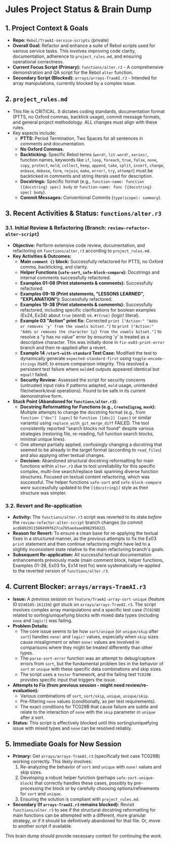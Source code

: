 # Jules Project Status & Brain Dump

## 1. Project Context & Goals
- **Repo:** `Rebol/TraeAI-service-scripts` (private)
- **Overall Goal:** Refactor and enhance a suite of Rebol scripts used for various service tasks. This involves improving code clarity, documentation, adherence to `project_rules.md`, and ensuring operational correctness.
- **Current Focus Script (Primary):** `functions/alter.r3` - A comprehensive demonstration and QA script for the Rebol `alter` function.
- **Secondary Script (Blocked):** `arrays/arrays-TraeAI.r3` - Intended for array manipulations, currently blocked by a complex issue.

## 2. `project_rules.md`
- This file is CRITICAL. It dictates coding standards, documentation format (PTTS, no Oxford commas, backtick usage), commit message formats, and general project methodology. ALL changes must align with these rules.
- Key aspects include:
    - **PTTS:** Period Termination, Two Spaces for all sentences in comments and documentation.
    - **No Oxford Commas.**
    - **Backticking:** Specific Rebol terms (`word!`, `lit-word!`, `series!`, function names, keywords like `if`, `loop`, `foreach`, `true`, `false`, `none`, `copy`, `protect`, `mold`, `collect`, `keep`, `append`, `take`, `split`, `insert`, `change`, `enbase`, `debase`, `form`, `rejoin`, `make`, `error!`, `try`, `attempt`) must be backticked in comments and string literals used for description.
    - **Docstrings:** Specific format (e.g., `function-name: function [{docstring} spec] body` or `function-name: func [{docstring} spec] body`).
    - **Commit Messages:** Conventional Commits (`type(scope): summary`).

## 3. Recent Activities & Status: `functions/alter.r3`

### 3.1. Initial Review & Refactoring (Branch: `review-refactor-alter-script`)
- **Objective:** Perform extensive code review, documentation, and refactoring on `functions/alter.r3` according to `project_rules.md`.
- **Key Activities & Outcomes:**
    - **Main `comment {}` block:** Successfully refactored for PTTS, no Oxford comma, backticking, and clarity.
    - **Helper Functions (`safe-sort`, `safe-block-compare`):** Docstrings and internal comments successfully refactored.
    - **Examples 01-08 (Print statements & comments):** Successfully refactored.
    - **Examples 09-18 (Print statements, "LESSONS LEARNED", "EXPLANATION"):** Successfully refactored.
    - **Examples 19-38 (Print statements & comments):** Successfully refactored, including specific clarifications for boolean examples (Ex24, Ex34) about `true` (word) vs. `#(true)` (logic! literal).
    - **Example 03 "Action" print fix:** Corrected `print ["Action:" "Adds or removes 'y' from the vowels bitset."]` to `print ["Action:" "Adds or removes the character {y} from the vowels bitset."]` to resolve a "y has no value" error by ensuring 'y' is treated as a descriptive character. This was initially done in `fix-ex03-print-error` branch and then re-applied after a revert.
    - **Example 14 `/start-with-standard` Test Case:** Modified the test to dynamically generate `expected-standard-first` using `toggle-encode-strings` itself, to ensure comparison integrity. This resolved a persistent test failure where `mold`ed outputs appeared identical but `equal?` failed.
    - **Security Review:** Assessed the script for security concerns (untrusted input risks if patterns adapted, `mold` usage, unintended file/network/eval operations). Found to be safe in its current demonstrative form.
- **Stuck Point (Abandoned for `functions/alter.r3`):**
    - **Docstring Reformatting for Functions (e.g., `CreateZigzag`, `mask`):** Multiple attempts to change the docstring format (e.g., from `function ["doc"] [spec]` to `function [{doc}] [spec]` or similar variants) using `replace_with_git_merge_diff` FAILED. The tool consistently reported "search blocks not found" despite various strategies (restoring file, re-reading, full function search blocks, minimal unique lines).
    - One attempt partially applied, confusingly changing a docstring that seemed to be already in the target format (according to `read_files`) and also applying other textual changes.
    - **Decision:** Abandoned structural docstring reformatting for main functions within `alter.r3` due to tool unreliability for this specific complex, multi-line search/replace task spanning diverse function structures. Focused on textual content refactoring, which was successful. The helper functions `safe-sort` and `safe-block-compare` *were* successfully updated to the `[{docstring}]` style as their structure was simpler.

### 3.2. Revert and Re-application
- **Activity:** The `functions/alter.r3` script was reverted to its state *before* the `review-refactor-alter-script` branch changes (to commit `acd6892911586499f627ca7b5aedaae898295022`).
- **Reason for Revert:** To ensure a clean base for re-applying the textual fixes in a structured manner, as the previous attempts to fix the Ex03 `print` statement and then continue refactoring might have led to a slightly inconsistent state relative to the main refactoring branch's goals.
- **Subsequent Re-application:** All successful textual documentation enhancements previously made (main comment block, helper functions, Examples 01-38, Ex03 fix, Ex14 test fix) were systematically re-applied to the reverted version of `functions/alter.r3`.

## 4. Current Blocker: `arrays/arrays-TraeAI.r3`
- **Issue:** A previous session on `feature/TraeAI-array-sort-unique` (feature ID `D240105-161156`) got stuck on `arrays/arrays-TraeAI.r3`. The script involves complex array manipulations and a specific test case (`TC029B`) related to sorting/uniquefying blocks with mixed data types (including `none` and `logic!`) was failing.
- **Problem Details:**
    - The core issue seems to be how `sort/unique` (or `unique/skip` after `sort`) handles `none!` and `logic!` values, especially when `skip` sizes cause misalignment or when `none!` values are involved in comparisons where they might be treated differently than other types.
    - The `parse-sort-error` function was an attempt to debug/capture errors from `sort`, but the fundamental problem lies in the behavior of `sort` or `unique` with these specific data combinations and skip sizes.
    - The script uses a `tester` framework, and the failing test `TC029B` provides specific input that triggers the issue.
- **Attempts to Fix (from previous session - might need review/re-evaluation):**
    - Various combinations of `sort`, `sort/skip`, `unique`, `unique/skip`.
    - Pre-filtering `none` values (conditionally, as per test requirements).
    - The exact conditions for TC029B that cause failure are subtle and relate to the interaction of `none` with the `skip` parameter in `unique` after a sort.
- **Status:** This script is effectively blocked until this sorting/uniquefying issue with mixed types and `none` can be resolved reliably.

## 5. Immediate Goals for New Session
- **Primary:** Get `arrays/arrays-TraeAI.r3` (specifically test case TC029B) working correctly. This likely involves:
    1.  Re-analyzing the behavior of `sort` and `unique` with `none!` values and skip sizes.
    2.  Developing a robust helper function (perhaps `safe-sort-unique-block`) that correctly handles these cases, possibly by pre-processing the block or by carefully choosing options/refinements for `sort` and `unique`.
    3.  Ensuring the solution is compliant with `project_rules.md`.
- **Secondary (If `arrays-TraeAI.r3` remains blocked):** Revisit `functions/alter.r3` to see if the structural docstring reformatting for main functions can be attempted with a different, more granular strategy, or if it should be definitively abandoned for that file. Or, move to another script if available.

This brain dump should provide necessary context for continuing the work.
